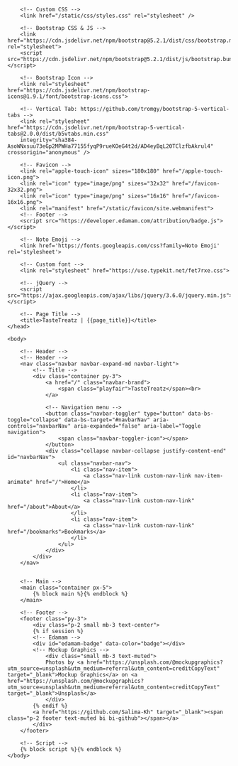 <!DOCTYPE html>

<html lang="en">
    <head>
        <!-- Meta Tag -->
        <meta charset="utf-8" />
        <meta name="viewport" content="initial-scale=1, width=device-width" />

        <!-- Custom CSS -->
        <link href="/static/css/styles.css" rel="stylesheet" />

        <!-- Bootstrap CSS & JS -->
        <link href="https://cdn.jsdelivr.net/npm/bootstrap@5.2.1/dist/css/bootstrap.min.css" rel="stylesheet">
        <script src="https://cdn.jsdelivr.net/npm/bootstrap@5.2.1/dist/js/bootstrap.bundle.min.js"></script>

        <!-- Bootstrap Icon -->
        <link rel="stylesheet" href="https://cdn.jsdelivr.net/npm/bootstrap-icons@1.9.1/font/bootstrap-icons.css">

        <!-- Vertical Tab: https://github.com/tromgy/bootstrap-5-vertical-tabs -->
        <link rel="stylesheet" href="https://cdn.jsdelivr.net/npm/bootstrap-5-vertical-tabs@2.0.0/dist/b5vtabs.min.css"
        integrity="sha384-AsoWNxsuu73eGp2MPWHa77155fyqP9rueKOeG4t2d/AD4eyBqL20TClzfbAkrul4" crossorigin="anonymous" />

        <!-- Favicon -->
        <link rel="apple-touch-icon" sizes="180x180" href="/apple-touch-icon.png">
        <link rel="icon" type="image/png" sizes="32x32" href="/favicon-32x32.png">
        <link rel="icon" type="image/png" sizes="16x16" href="/favicon-16x16.png">
        <link rel="manifest" href="/static/favicon/site.webmanifest">
        <!-- Footer -->
        <script src="https://developer.edamam.com/attribution/badge.js"></script>

        <!-- Noto Emoji -->
        <link href='https://fonts.googleapis.com/css?family=Noto Emoji' rel='stylesheet'>

        <!-- Custom font -->
        <link rel="stylesheet" href="https://use.typekit.net/fet7rxe.css">

        <!-- jQuery -->
        <script src="https://ajax.googleapis.com/ajax/libs/jquery/3.6.0/jquery.min.js"></script>

        <!-- Page Title -->
        <title>TasteTreatz | {{page_title}}</title>
    </head>

    <body>
        
        <!-- Header -->
        <!-- Header -->
        <nav class="navbar navbar-expand-md navbar-light">
            <!-- Title -->
            <div class="container py-3">
                <a href="/" class="navbar-brand">
                    <span class="playfair">TasteTreatz</span><br>
                </a>

                <!-- Navigation menu -->
                <button class="navbar-toggler" type="button" data-bs-toggle="collapse" data-bs-target="#navbarNav" aria-controls="navbarNav" aria-expanded="false" aria-label="Toggle navigation">
                    <span class="navbar-toggler-icon"></span>
                </button>
                <div class="collapse navbar-collapse justify-content-end" id="navbarNav">
                    <ul class="navbar-nav">
                        <li class="nav-item">
                            <a class="nav-link custom-nav-link nav-item-animate" href="/">Home</a>
                        </li>
                        <li class="nav-item">
                            <a class="nav-link custom-nav-link" href="/about">About</a>
                        </li>
                        <li class="nav-item">
                            <a class="nav-link custom-nav-link" href="/bookmarks">Bookmarks</a>
                        </li>
                    </ul>
                </div>
            </div>
        </nav>


        <!-- Main -->
        <main class="container px-5">
            {% block main %}{% endblock %}
        </main>

        <!-- Footer -->
        <footer class="py-3">
            <div class="p-2 small mb-3 text-center">
            {% if session %}
            <!-- Edamam -->
            <div id="edamam-badge" data-color="badge"></div>
            <!-- Mockup Graphics -->
                <div class="small mb-3 text-muted">
                Photos by <a href="https://unsplash.com/@mockupgraphics?utm_source=unsplash&utm_medium=referral&utm_content=creditCopyText" target="_blank">Mockup Graphics</a> on <a href="https://unsplash.com/@mockupgraphics?utm_source=unsplash&utm_medium=referral&utm_content=creditCopyText" target="_blank">Unsplash</a>
                </div>
            {% endif %}
            <a href="https://github.com/Salima-Kh" target="_blank"><span class="p-2 footer text-muted bi bi-github"></span></a>
            </div>
        </footer>

        <!-- Script -->
        {% block script %}{% endblock %}
    </body>
</html>
